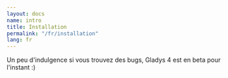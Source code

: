 ```yaml
---
layout: docs
name: intro
title: Installation
permalink: "/fr/installation"
lang: fr
---
```


Un peu d'indulgence si vous trouvez des bugs, Gladys 4 est en beta pour l'instant :)
